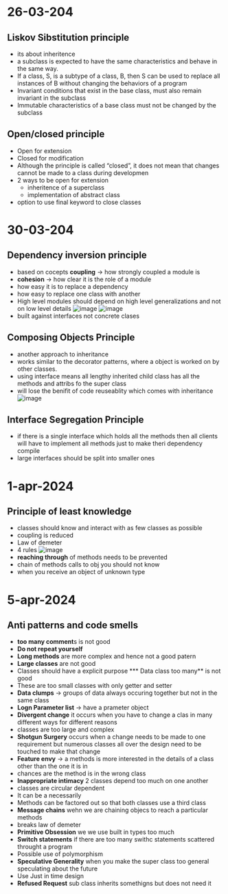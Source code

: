 # 26-03-204
## Liskov Sibstitution principle
* its about inheritence
*  a subclass is expected to have the same characteristics and behave in the same way.
*  If a class, S, is a subtype of a class, B, then S can be used to replace all instances of B without changing the behaviors of a program
*  Invariant conditions that exist in the base class, must also remain invariant in the subclass
*  Immutable characteristics of a base class must not be changed by the subclass

## Open/closed principle
* Open for extension
* Closed for modification
* Although the principle is called “closed”, it does not mean that changes cannot be made to a class during developmen
* 2 ways to be open for extension
  * inheritence of a superclass
  * implementation of abstract class
* option to use final keyword to close classes

# 30-03-204
## Dependency inversion principle
* based on cocepts **coupling** -> how strongly coupled a module is
* **cohesion** -> how clear it is the role of a module
* how easy it is to replace a dependency
 * how easy to replace one class with another
* High level modules should depend on high level generalizations and not on low level details
![image](https://github.com/ronitwilson/system-design/assets/9934360/409e02e9-0240-4282-8022-f5e8cb0c4afb)
![image](https://github.com/ronitwilson/system-design/assets/9934360/ab8a1be8-c344-4459-ac70-47bd54084179)
* built against interfaces not concrete clases

## Composing Objects Principle
* another approach to inheritance
* works similar to the decorator patterns, where a object is worked on by other classes.
* using interface means all lengthy inherited child class has all the methods and attribs fo the super class
* will lose the benifit of code reuseablity which comes with inheritance
![image](https://github.com/ronitwilson/system-design/assets/9934360/6f028e9f-986e-43a7-b0aa-45916bf4761b)


## Interface Segregation Principle
* if there is a single interface which holds all the methods then all clients will have to implement all methods just to make theri dependency compile
* large interfaces should be split into smaller ones

# 1-apr-2024
## Principle of least knowledge
* classes should know and interact with as few classes as possible
* coupling is reduced
* Law of demeter
* 4 rules
 ![image](https://github.com/ronitwilson/system-design/assets/9934360/0c5fa8be-9b4c-48d0-b765-d5f46a4de68e)
* **reaching through** of methods needs to be prevented
 *  chain of methods calls to obj you should not know
 *  when you receive an object of unknown type
 
# 5-apr-2024
##  Anti patterns and code smells
* **too many comment**s is not good
* **Do not repeat yourself**
* **Long methods** are more complex and hence not a good patern
* **Large classes** are not good
 *  Classes should have a explicit purpose
*** Data class too many** is not good
 * These are too small classes with only getter and setter
* **Data clumps** -> groups of data always occuring together but not in the same class
* **Logn Parameter list** -> have a prameter object
* **Divergent change** it occurs when you have to change a clas in many different ways for different reasons
 * classes are too large and complex
* **Shotgun Surgery** occurs when a change needs to be made to one requirement but numerous classes all over the design need to be touched to make that change
* **Feature envy** -> a methods is more interested in the details of a class other than the one it is in
 *  chances are the method is in the wrong class
*  **Inappropriate intimacy** 2 classes depend too much on one another
 *  classes are circular dependent
 *  It can be a necessarily
 *  Methods can be factored out so that both classes use a third class
*  **Message chains**  wehn we are chaining objecs to reach a particular methods
 *  breaks law of demeter
*  **Primitive Obsession** we we use built in types too much 
*  **Switch statements** if there are too many swithc statements scattered throught a program
 *  Possible use of polymorphism
*  **Speculative Generality** when you make the super class too general speculating about the future
 *  Use Just in time design
*  **Refused Request** sub class inherits somethigns but does not need it
